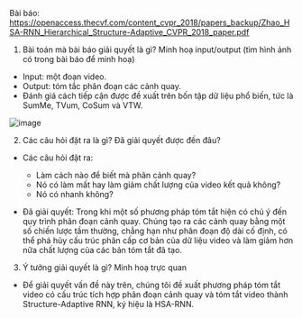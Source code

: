 Bài báo: https://openaccess.thecvf.com/content_cvpr_2018/papers_backup/Zhao_HSA-RNN_Hierarchical_Structure-Adaptive_CVPR_2018_paper.pdf
1. Bài toán mà bài báo giải quyết là gì? Minh hoạ input/output (tìm hình ảnh có trong bài báo để minh hoạ)

- Input: một đoạn video.
- Output: tóm tắc phân đoạn các cảnh quay.
- Đánh giá cách tiếp cận được đề xuất trên bốn tập dữ liệu phổ biến, tức là SumMe, TVum, CoSum và VTW.

![image](https://user-images.githubusercontent.com/80680544/118486219-8d861a80-b743-11eb-9dd3-21c23eb206c1.png)

2. Các câu hỏi đặt ra là gì? Đã giải quyết được đến đâu?
- Các câu hỏi đặt ra:
    - Làm cách nào để biết mà phân cảnh quay?
    - Nó có làm mất hay làm giảm chất lượng của video kết quả không?
    - Nó có nhanh không?
 
- Đã giải quyết: Trong khi một số phương pháp tóm tắt hiện có chú ý đến quy trình phân đoạn cảnh quay. Chúng tạo ra các cảnh quay bằng một số chiến lược tầm thường, chẳng hạn như phân đoạn độ dài cố định, có thể phá hủy cấu trúc phân cấp cơ bản của dữ liệu video và làm giảm hơn nữa chất lượng của các bản tóm tắt đã tạo.

3. Ý tưởng giải quyết là gì? Minh hoạ trực quan
- Để giải quyết vấn đề này trên, chúng tôi đề xuất phương pháp tóm tắt video có cấu trúc tích hợp phân đoạn cảnh quay và tóm tắt video thành Structure-Adaptive RNN, ký hiệu là HSA-RNN.
